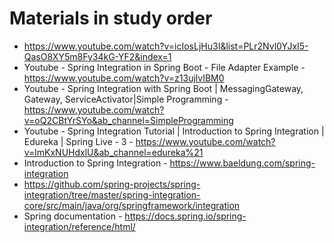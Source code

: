 # Materials in study order
* https://www.youtube.com/watch?v=icIosLjHu3I&list=PLr2Nvl0YJxI5-QasO8XY5m8Fy34kG-YF2&index=1
* Youtube - Spring Integration in Spring Boot - File Adapter Example - https://www.youtube.com/watch?v=z13ujlvIBM0
* Youtube - Spring Integration with Spring Boot | MessagingGateway, Gateway, ServiceActivator|Simple Programming - https://www.youtube.com/watch?v=oQ2CBtYrSYo&ab_channel=SimpleProgramming
* Youtube - Spring Integration Tutorial | Introduction to Spring Integration | Edureka | Spring Live - 3 - https://www.youtube.com/watch?v=lmKxNUHdxlU&ab_channel=edureka%21
* Introduction to Spring Integration - https://www.baeldung.com/spring-integration
* https://github.com/spring-projects/spring-integration/tree/master/spring-integration-core/src/main/java/org/springframework/integration
* Spring documentation - https://docs.spring.io/spring-integration/reference/html/